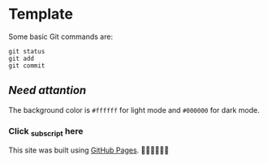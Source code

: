 # **Template**
Some basic Git commands are:
```
git status
git add
git commit
```
## ***Need attantion***
The background color is `#ffffff` for light mode and `#000000` for dark mode.

###  Click <sub>subscript</sub> here
This site was built using [GitHub Pages](https://pages.github.com/).
🤣🤣🤣🤣🤣🤣
